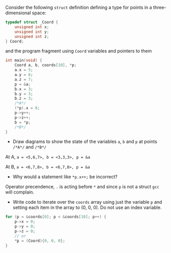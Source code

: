 Consider the following `struct` definition defining a type for points in a three-dimensional space:
```c
typedef struct _Coord {
    unsigned int x;
    unsigned int y;
    unsigned int z;
} Coord;
```

and the program fragment using `Coord` variables and pointers to them

```c
int main(void) {
    Coord a, b, coords[10], *p;
    a.x = 5;
    a.y = 6;
    a.z = 7;
    p = &a;
    b.x = 3;
    b.y = 3;
    b.z = 3;
    /*A*/
    (*p).x = 6;
    p->y++;
    p->z++;
    b = *p;
    /*B*/
}
```

- Draw diagrams to show the state of the variables `a`, `b` and `p` at points `/*A*/` and `/*B*/`

At A, `a = <5,6,7>, b = <3,3,3>, p = &a`

At B, `a = <6,7,8>, b = <6,7,8>, p = &a`

- Why would a statement like `*p.x++;` be incorrect?

Operator precendence, `.` is acting before `*` and since `p` is not a struct `gcc` will complain.

- Write code to iterate over the `coords` array using just the variable `p` and setting each item in the array to (0, 0, 0). Do not use an index variable.

```c
for (p = &coords[0]; p < &coords[10]; p++) {
    p->x = 0;
    p->y = 0;
    p->z = 0;
    // or
    *p = (Coord){0, 0, 0};
}
```